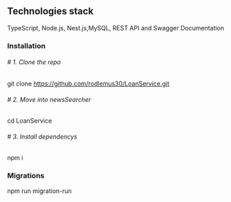 ##  Technologies stack
TypeScript, Node.js, Nest.js,MySQL, REST API and Swagger Documentation

### Installation
###### # 1. Clone the repo
 git clone https://github.com/rodlemus30/LoanService.git

###### # 2. Move into newsSearcher
cd LoanService

###### # 3. Install dependencys
npm i


### Migrations
npm run migration-run
